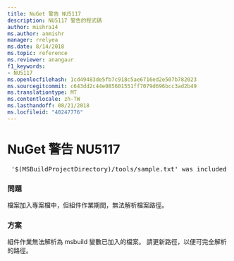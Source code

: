 ```yaml
---
title: NuGet 警告 NU5117
description: NU5117 警告的程式碼
author: mishra14
ms.author: anmishr
manager: rrelyea
ms.date: 8/14/2018
ms.topic: reference
ms.reviewer: anangaur
f1_keywords:
- NU5117
ms.openlocfilehash: 1cd49483de5fb7c918c5ae6716ed2e507b782023
ms.sourcegitcommit: c643dd2c44e085601551ff7079d696bcc3ad2b49
ms.translationtype: MT
ms.contentlocale: zh-TW
ms.lasthandoff: 08/21/2018
ms.locfileid: "40247776"
---
```

# <a name="nuget-warning-nu5117"></a>NuGet 警告 NU5117
<pre> '$(MSBuildProjectDirectory)/tools/sample.txt' was included in the project but the path could not be resolved. Skipping...</pre>

### <a name="issue"></a>問題

檔案加入專案檔中，但組件作業期間，無法解析檔案路徑。


### <a name="solution"></a>方案

組件作業無法解析為 msbuild 變數已加入的檔案。 請更新路徑，以便可完全解析的路徑。

